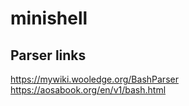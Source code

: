 # minishell

## Parser links
https://mywiki.wooledge.org/BashParser
https://aosabook.org/en/v1/bash.html
